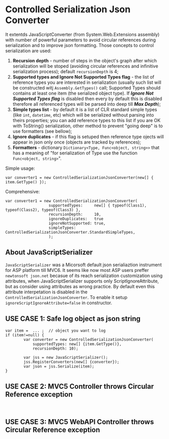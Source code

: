 # Controlled Serialization Json Converter
It extentds JavaScriptConverter (from System.Web.Extensions assembly) with number of powerful parameters to avoid circular references during serialization and to improve json formatting. Those concepts to control serialization are used:

1) **Recursion depth** - number of steps in the object's graph after which serialization will be stoped (avoiding circular references and infinitive serialization process); default `recursionDepth` is 4;
2) **Supported types and Ignore Not Supported Types flag** - the list of reference types you are interested in serialization (usually such list will be constructed witj `Assembly.GetTypes()` call; 
   Supported Types should contains at least one item (the serialized object type). If ***Ignore Not Supported Types flag*** is disabled then every 
by default this is disabled therefore all referenced types will be parsed into deep till ***Max Depth***);
3) **Simple types list** - by default it is a list of CLR standard simple types (like `int`, `datetime`, etc) which will be serialized without parsing into theirs properties; you can add reference types to this list if you are OK with ToString() serialization, other method to prevent "going deep" is to use formatters (see bellow); 
4) **Ignore duplicates** - if this flag is setuped then reference type ojects will appear in json only once (objects are tracked by references);
5) **Formatters** - dictionary `Dictionary<Type, Func<object, string>>` that has a meaning of "for serialization of Type use the function `Func<object, string>`". 
 
Simple usage:
 ```
 var converter1 = new ControlledSerializationJsonConverter(new[] { item.GetType() }); 
 ```
 
 Comprehensive:
 ```
 var converter1 = new ControlledSerializationJsonConverter(
                    supportedTypes:     new[] { typeof(Class1), typeof(Class2), typeof(Class3) },
                    recursionDepth:     10,
                    ignoreDuplicates:   true
                    ignoreNotSupported: true,
                    simpleTypes:        ControlledSerializationJsonConverter.StandardSimpleTypes,
                    ); 
 ```

## About JavaScriptSerializer  
`JavaScriptSerializer` was a Micorsoft default json serialiaztion instrument for ASP platform till MVC6. It seems like now most ASP users preffer `newtonsoft json.net` becasue of its reach serialization customization using attributes, when JavaScriptSerializer supports only ScriptIgnoreAttribute, but as consider using attributes as wrong practice. By default even this attribute interpetation is disabled in the `ControlledSerializationJsonConverter`. To enable it setup `ignoreScriptIgnoreAttribute=false` in constructor.

## USE CASE 1: Safe log object as json string
```
var item =  ... ;  // object you want to log
if (item!=null) {
        var converter = new ControlledSerializationJsonConverter(
            supportedTypes: new[] {item.GetType()},
            recursionDepth: 10);
            
        var jss = new JavaScriptSerializer();
        jss.RegisterConverters(new[] {converter});
        var json = jss.Serialize(item);
}
```

## USE CASE 2: MVC5 Controller throws Circular Reference exception 
```


```

## USE CASE 3: MVC5 WebAPI Controller throws Circular Reference exception 
```

```


